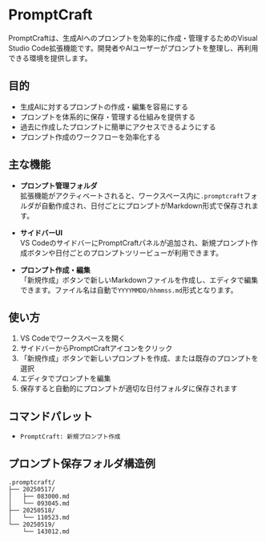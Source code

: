 # PromptCraft

PromptCraftは、生成AIへのプロンプトを効率的に作成・管理するためのVisual Studio Code拡張機能です。開発者やAIユーザーがプロンプトを整理し、再利用できる環境を提供します。

## 目的

- 生成AIに対するプロンプトの作成・編集を容易にする
- プロンプトを体系的に保存・管理する仕組みを提供する
- 過去に作成したプロンプトに簡単にアクセスできるようにする
- プロンプト作成のワークフローを効率化する

## 主な機能

- **プロンプト管理フォルダ**  
  拡張機能がアクティベートされると、ワークスペース内に`.promptcraft`フォルダが自動作成され、日付ごとにプロンプトがMarkdown形式で保存されます。

- **サイドバーUI**  
  VS CodeのサイドバーにPromptCraftパネルが追加され、新規プロンプト作成ボタンや日付ごとのプロンプトツリービューが利用できます。

- **プロンプト作成・編集**  
  「新規作成」ボタンで新しいMarkdownファイルを作成し、エディタで編集できます。ファイル名は自動で`YYYYMMDD/hhmmss.md`形式となります。

## 使い方

1. VS Codeでワークスペースを開く
2. サイドバーからPromptCraftアイコンをクリック
3. 「新規作成」ボタンで新しいプロンプトを作成、または既存のプロンプトを選択
4. エディタでプロンプトを編集
5. 保存すると自動的にプロンプトが適切な日付フォルダに保存されます

## コマンドパレット

- `PromptCraft: 新規プロンプト作成`

## プロンプト保存フォルダ構造例

```
.promptcraft/
├── 20250517/
│   ├── 083000.md
│   └── 093045.md
├── 20250518/
│   └── 110523.md
└── 20250519/
    └── 143012.md
